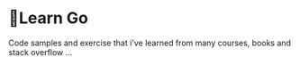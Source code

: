 # 🐶Learn Go 
Code samples and exercise that i've learned from many courses, books and stack overflow ...